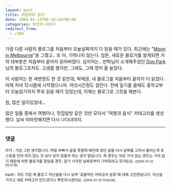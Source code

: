 ```yaml
---
layout: post
title: 처음부터 읽기
date: 2004-01-12T06:16:42+09:00
categories: 타인의-이야기
redirect_from:
  - /304
---
```


가끔 다른 사람의 블로그를 처음부터 오늘날짜까지 다 읽을 때가 있다. 최근에는 "<a href="http://hyuksang.cafe24.com/archives/000138.html" target=bb>Moon in Melbourne</a>"을 그랬고.. 또 아, 기억나지 않는다. 암튼, 새로운 블로거를 알게되면 거의 대부분은 처음부터 끝까지 읽어버렸다. 심지어는.. 만박님이 소개해주셨던 <a href="/145" target=aa>Don Park</a>님의 블로그조차도. 고생좀 했지만, 그래도, 그때 영어 좀 늘었다.

이 사람꺼는 한 세번정도 한 것 같은데, 박제권, 내 블로그를 처음부터 끝까지 다 읽었다. 어제 저녁 12시쯤에 시작했으니까. 여섯시간정도 걸린다. 전에 일기를 쓸때도 중학교부터 오늘일기까지 쭈욱 읽을 때가 있었는데, 이제는 블로그로 그짓을 해본다.

참, 많은 일이있었네...

많은 일들 중에서 여행이나, 맛집탐방 같은 것만 모아서 "여행과 음식" 카테고리를 생성했다. 날씨 따따앗해지면 다시 나다녀야지.

* * *

### 댓글



<!--- cmt:637 --->
<!--- mail: --->
<!--- parent:0 --->

<small>아거 : 가끔 그런 생각합니다. 며칠 바빠서 글을 못쓸때  예전에 썼던 글을 다시 날짜를 고쳐서 올리는게 포스팅을 전혀 하지 않는 것 보다 낳지 않을까 하는 생각 말입니다.  제 경우는 뒤로 가서 읽는 경우는 거의 없기 때문에 어떤 블로거를 알았을 경우, 알기 시작한  날짜로부터 기억하려고 하거든요. <small>(2004-01-12 05:11:19)</small></small>


<!--- cmt:638 --->
<!--- mail: --->
<!--- parent:0 --->

<small>hanti : 저도 가끔 제 블로그 지난글을 다시 보며 '효율적인 카테코리 분류'에 대해 고민한답니다. 지난글 가지고 새로 카테고리 만드셨다니 뿌듯하시겠어요. <small>(2004-01-13 11:43:06)</small></small>

